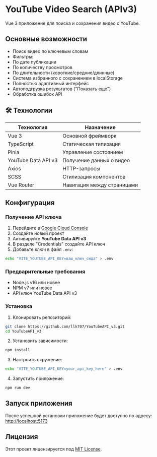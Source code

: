 # YouTube Video Search (APIv3)

Vue 3 приложение для поиска и сохранения видео с YouTube.

## Основные возможности

- Поиск видео по ключевым словам
- Фильтры:
- По дате публикации
- По количеству просмотров
- По длительности (короткие/средние/длинные)
- Система избранного с сохранением в localStorage
- Полностью адаптивный интерфейс
- Автоподгрузка результатов ("Показать еще")
- Обработка ошибок API

## 🛠 Технологии

| Технология          | Назначение                 |
| ------------------- | -------------------------- |
| Vue 3               | Основной фреймворк         |
| TypeScript          | Статическая типизация      |
| Pinia               | Управление состоянием      |
| YouTube Data API v3 | Получение данных о видео   |
| Axios               | HTTP-запросы               |
| SCSS                | Стилизация компонентов     |
| Vue Router          | Навигация между страницами |

## Конфигурация

### Получение API ключа

1. Перейдите в [Google Cloud Console](https://console.cloud.google.com/)
2. Создайте новый проект
3. Активируйте **YouTube Data API v3**
4. В разделе "Credentials" создайте API ключ
5. Добавьте ключ в файл `.env`:

```bash
echo "VITE_YOUTUBE_API_KEY=ваш_ключ_сюда" > .env
```

### Предварительные требования

- Node.js v16 или новее
- NPM v7 или новее
- API ключ YouTube Data API v3

### Установка

1. Клонировать репозиторий:

```bash
git clone https://github.com/llk707/YouTubeAPI_v3.git
cd YouTubeAPI_v3
```

2. Установить зависимости:

```bash
npm install
```

3. Настроить окружение:

```bash
echo "VITE_YOUTUBE_API_KEY=your_api_key_here" > .env
```

4. Запустить приложение:

```bash
npm run dev
```

## Запуск приложения

После успешной установки приложение будет доступно по адресу:  
[http://localhost:5173](http://localhost:5173)

## Лицензия

Этот проект лицензируется под [MIT License](https://choosealicense.com/licenses/mit/).

